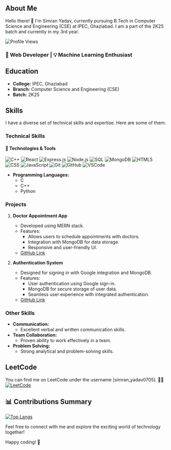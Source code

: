 


## About Me
Hello there! 👋 I'm Simran Yadav, currently pursuing B.Tech in Computer Science and Engineering (CSE) at IPEC, Ghaziabad. I am a part of the 2K25 batch and currently in my 3rd year.

![Profile Views](https://komarev.com/ghpvc/?username=YdvSimran&color=brightgreen)
### 🚀 Web Developer | 💡 Machine Learning Enthusiast 

## Education
- **College:** IPEC, Ghaziabad
- **Branch:** Computer Science and Engineering (CSE)
- **Batch:** 2K25

## Skills
I have a diverse set of technical skills and expertise. Here are some of them:

### Technical Skills

#### 🔧 Technologies & Tools
![C++](https://img.shields.io/badge/-C++-00599C?style=for-the-badge&logo=c%2B%2B&logoColor=white)
![React](https://img.shields.io/badge/-React-61DAFB?style=for-the-badge&logo=react&logoColor=white)
![Express.js](https://img.shields.io/badge/-Express.js-000000?style=for-the-badge&logo=express&logoColor=white)
![Node.js](https://img.shields.io/badge/-Node.js-339933?style=for-the-badge&logo=node.js&logoColor=white)
![SQL](https://img.shields.io/badge/-SQL-4479A1?style=for-the-badge&logo=postgresql&logoColor=white)
![MongoDB](https://img.shields.io/badge/-MongoDB-47A248?style=for-the-badge&logo=mongodb&logoColor=white)
![HTML5](https://img.shields.io/badge/-HTML5-E34F26?style=for-the-badge&logo=html5&logoColor=white)
![CSS](https://img.shields.io/badge/-CSS-1572B6?style=for-the-badge&logo=css3&logoColor=white)
![JavaScript](https://img.shields.io/badge/-JavaScript-F7DF1E?style=for-the-badge&logo=javascript&logoColor=black)
![Git](https://img.shields.io/badge/-Git-F05032?style=for-the-badge&logo=git&logoColor=white)
![GitHub](https://img.shields.io/badge/-GitHub-181717?style=for-the-badge&logo=github&logoColor=white)
![VSCode](https://img.shields.io/badge/-VSCode-007ACC?style=for-the-badge&logo=visual-studio-code&logoColor=white)

- **Programming Languages:**
  - C
  - C++
  - Python

### Projects
1. **Doctor Appointment App**
   - Developed using MERN stack.
   - Features:
     - Allows users to schedule appointments with doctors.
     - Integration with MongoDB for data storage.
     - Responsive and user-friendly UI.
   - [GitHub Link](https://github.com/YdvSimran/Doctor-appointment-website)

2. **Authentication System**
   - Designed for signing in with Google integration and MongoDB.
   - Features:
     - User authentication using Google sign-in.
     - MongoDB for secure storage of user data.
     - Seamless user experience with integrated authentication.
   - [GitHub Link](https://github.com/YdvSimran/authentication1)

### Other Skills
- **Communication:**
  - Excellent verbal and written communication skills.
- **Team Collaboration:**
  - Proven ability to work effectively in a team.
- **Problem Solving:**
  - Strong analytical and problem-solving skills.

## LeetCode
You can find me on LeetCode under the username [simran_yadav0705].
🧑‍💻 [![LeetCode](https://img.shields.io/badge/LeetCode-1550-brightgreen?style=for-the-badge&logo=leetcode)](https://leetcode.com/simran_yadav0705/)

## 📊 Contributions Summary
[![Top Langs](https://github-readme-stats.vercel.app/api/top-langs/?username=YdvSimran&layout=compact&hide_border=true)](https://github.com/YdvSimran)

Feel free to connect with me and explore the exciting world of technology together!

Happy coding! 🚀
